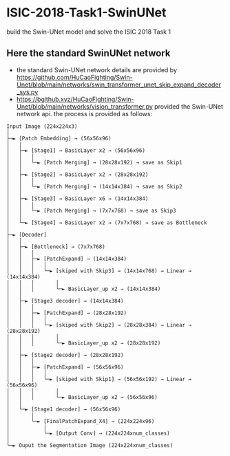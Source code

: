 # ISIC-2018-Task1-SwinUNet
build the Swin-UNet model and solve the ISIC 2018 Task 1
## Here the standard SwinUNet network
* the standard Swin-UNet network details are provided by https://github.com/HuCaoFighting/Swin-Unet/blob/main/networks/swin_transformer_unet_skip_expand_decoder_sys.py
* https://bgithub.xyz/HuCaoFighting/Swin-Unet/blob/main/networks/vision_transformer.py provided the Swin-UNet network api.
the process is provided as follows:
```plaintxt
Input Image (224x224x3)
│
├─► [Patch Embedding] → (56x56x96)
│   │
│   ├─► [Stage1] → BasicLayer x2 → (56x56x96)
│   │   │
│   │   └─► [Patch Merging] → (28x28x192) → save as Skip1
│   │
│   ├─► [Stage2] → BasicLayer x2 → (28x28x192)
│   │   │
│   │   └─► [Patch Merging] → (14x14x384) → save as Skip2
│   │
│   ├─► [Stage3] → BasicLayer x6 → (14x14x384)
│   │   │
│   │   └─► [Patch Merging] → (7x7x768) → save as Skip3
│   │
│   └─► [Stage4] → BasicLayer x2 → (7x7x768) → save as Bottleneck
│
├─► [Decoder]
│   │
│   ├─► [Bottleneck] → (7x7x768)
│   │   │
│   │   ├─► [PatchExpand] → (14x14x384)
│   │   │   │
│   │   │   └─► [skiped with Skip3] → (14x14x768) → Linear → (14x14x384)
│   │   │       │
│   │   │       └─► BasicLayer_up x2 → (14x14x384)
│   │
│   ├─► [Stage3 decoder] → (14x14x384)
│   │   │
│   │   ├─► [PatchExpand] → (28x28x192)
│   │   │   │
│   │   │   └─► [skiped with Skip2] → (28x28x384) → Linear → (28x28x192)
│   │   │       │
│   │   │       └─► BasicLayer_up x2 → (28x28x192)
│   │
│   ├─► [Stage2 decoder] → (28x28x192)
│   │   │
│   │   ├─► [PatchExpand] → (56x56x96)
│   │   │   │
│   │   │   └─► [skiped with Skip1] → (56x56x192) → Linear → (56x56x96)
│   │   │       │
│   │   │       └─► BasicLayer_up x2 → (56x56x96)
│   │
│   └─► [Stage1 decoder] → (56x56x96)
│       │
│       └─► [FinalPatchExpand_X4] → (224x224x96)
│           │
│           └─► [Output Conv] → (224x224xnum_classes)
│
└─► Ouput the Segmentation Image (224x224xnum_classes)
```
